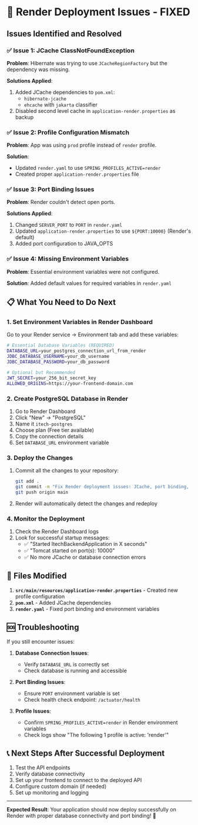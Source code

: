# 🚀 Render Deployment Issues - FIXED

## Issues Identified and Resolved

### ✅ Issue 1: JCache ClassNotFoundException
**Problem**: Hibernate was trying to use `JCacheRegionFactory` but the dependency was missing.

**Solutions Applied**:
1. Added JCache dependencies to `pom.xml`:
   - `hibernate-jcache`
   - `ehcache` with `jakarta` classifier
2. Disabled second level cache in `application-render.properties` as backup

### ✅ Issue 2: Profile Configuration Mismatch  
**Problem**: App was using `prod` profile instead of `render` profile.

**Solution**: 
- Updated `render.yaml` to use `SPRING_PROFILES_ACTIVE=render`
- Created proper `application-render.properties` file

### ✅ Issue 3: Port Binding Issues
**Problem**: Render couldn't detect open ports.

**Solutions Applied**:
1. Changed `SERVER_PORT` to `PORT` in `render.yaml`
2. Updated `application-render.properties` to use `${PORT:10000}` (Render's default)
3. Added port configuration to JAVA_OPTS

### ✅ Issue 4: Missing Environment Variables
**Problem**: Essential environment variables were not configured.

**Solution**: Added default values for required variables in `render.yaml`

## 📋 What You Need to Do Next

### 1. Set Environment Variables in Render Dashboard

Go to your Render service → Environment tab and add these variables:

```bash
# Essential Database Variables (REQUIRED)
DATABASE_URL=your_postgres_connection_url_from_render
JDBC_DATABASE_USERNAME=your_db_username
JDBC_DATABASE_PASSWORD=your_db_password

# Optional but Recommended
JWT_SECRET=your_256_bit_secret_key
ALLOWED_ORIGINS=https://your-frontend-domain.com
```

### 2. Create PostgreSQL Database in Render

1. Go to Render Dashboard
2. Click "New" → "PostgreSQL"
3. Name it `itech-postgres`
4. Choose plan (Free tier available)
5. Copy the connection details
6. Set `DATABASE_URL` environment variable

### 3. Deploy the Changes

1. Commit all the changes to your repository:
   ```bash
   git add .
   git commit -m "Fix Render deployment issues: JCache, port binding, profile configuration"
   git push origin main
   ```

2. Render will automatically detect the changes and redeploy

### 4. Monitor the Deployment

1. Check the Render Dashboard logs
2. Look for successful startup messages:
   - ✅ "Started ItechBackendApplication in X seconds"
   - ✅ "Tomcat started on port(s): 10000"
   - ✅ No more JCache or database connection errors

## 🔧 Files Modified

1. **`src/main/resources/application-render.properties`** - Created new profile configuration
2. **`pom.xml`** - Added JCache dependencies  
3. **`render.yaml`** - Fixed port binding and environment variables

## 🆘 Troubleshooting

If you still encounter issues:

1. **Database Connection Issues**:
   - Verify `DATABASE_URL` is correctly set
   - Check database is running and accessible

2. **Port Binding Issues**:
   - Ensure `PORT` environment variable is set
   - Check health check endpoint: `/actuator/health`

3. **Profile Issues**:
   - Confirm `SPRING_PROFILES_ACTIVE=render` in Render environment variables
   - Check logs show "The following 1 profile is active: 'render'"

## 📞 Next Steps After Successful Deployment

1. Test the API endpoints
2. Verify database connectivity
3. Set up your frontend to connect to the deployed API
4. Configure custom domain (if needed)
5. Set up monitoring and logging

---

**Expected Result**: Your application should now deploy successfully on Render with proper database connectivity and port binding! 🎉

